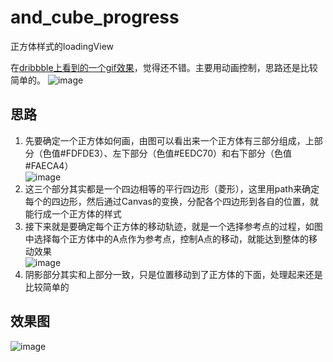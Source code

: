 # and_cube_progress
正方体样式的loadingView

在[dribbble上看到的一个gif效果](https://dribbble.com/shots/1927432-PCPP-Loading-Boxes-Update)，觉得还不错。主要用动画控制，思路还是比较简单的。
![image](http://ww2.sinaimg.cn/mw690/88120a10gw1f9wp5p7kn9g20b408cwkn.gif) 

## 思路   


 1. 先要确定一个正方体如何画，由图可以看出来一个正方体有三部分组成，上部分（色值#FDFDE3）、左下部分（色值#EEDC70）和右下部分（色值#FAECA4）  
  ![image](https://raw.githubusercontent.com/XBeats/and_cube_progress/master/screenshot/one_cube.png)  
 2. 这三个部分其实都是一个四边相等的平行四边形（菱形），这里用path来确定每个的四边形，然后通过Canvas的变换，分配各个四边形到各自的位置，就能行成一个正方体的样式
 3. 接下来就是要确定每个正方体的移动轨迹，就是一个选择参考点的过程，如图中选择每个正方体中的A点作为参考点，控制A点的移动，就能达到整体的移动效果  
 ![image](https://raw.githubusercontent.com/XBeats/and_cube_progress/master/screenshot/one_cube_a.png)
 4. 阴影部分其实和上部分一致，只是位置移动到了正方体的下面，处理起来还是比较简单的

## 效果图  
![image](https://raw.githubusercontent.com/XBeats/and_cube_progress/master/screenshot/cube_progress.gif)

